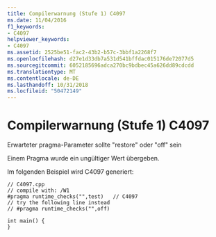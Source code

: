 ```yaml
---
title: Compilerwarnung (Stufe 1) C4097
ms.date: 11/04/2016
f1_keywords:
- C4097
helpviewer_keywords:
- C4097
ms.assetid: 2525be51-fac2-43b2-b57c-3bbf1a2268f7
ms.openlocfilehash: d27e1d33db7a531d541bffdac015176de72077d5
ms.sourcegitcommit: 6052185696adca270bc9bdbec45a626dd89cdcdd
ms.translationtype: MT
ms.contentlocale: de-DE
ms.lasthandoff: 10/31/2018
ms.locfileid: "50472149"
---
```

# <a name="compiler-warning-level-1-c4097"></a>Compilerwarnung (Stufe 1) C4097

Erwarteter pragma-Parameter sollte "restore" oder "off" sein

Einem Pragma wurde ein ungültiger Wert übergeben.

Im folgenden Beispiel wird C4097 generiert:

```
// C4097.cpp
// compile with: /W1
#pragma runtime_checks("",test)   // C4097
// try the following line instead
// #pragma runtime_checks("",off)

int main() {
}
```